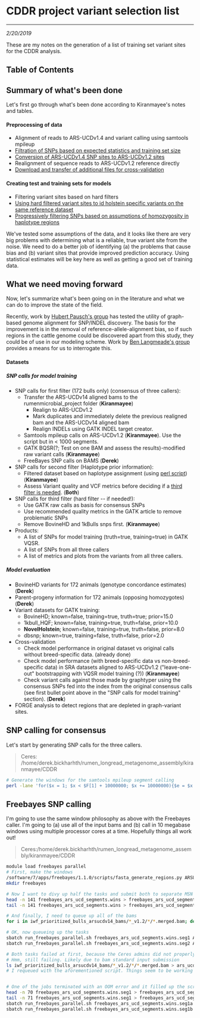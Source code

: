 # CDDR project variant selection list
---
*2/20/2019*

These are my notes on the generation of a list of training set variant sites for the CDDR analysis.

## Table of Contents

## Summary of what's been done

Let's first go through what's been done according to Kiranmayee's notes and tables.

#### Preprocessing of data
* Alignment of reads to ARS-UCDv1.4 and variant calling using samtools mpileup
* [Filtration of SNPs based on expected statistics and training set size](https://github.com/bkiranmayee/CDDR_Variants_filtering/blob/master/notes.md)
* [Conversion of ARS-UCDv1.4 SNP sites to ARS-UCDv1.2 sites](https://github.com/bkiranmayee/CDDR-Assembly-liftover-Project/blob/master/labnotes.md)
* Realignment of sequence reads to ARS-UCDv1.2 reference directly
* [Download and transfer of additional files for cross-validation](https://github.com/bkiranmayee/My_Labnotes/blob/master/Additional_Holsteins_WGS_alignment.md)

#### Creating test and training sets for models
* Filtering variant sites based on hard filters
* [Using hard filtered variant sites to id holstein specific variants on the same reference dataset](https://github.com/bkiranmayee/My_Labnotes/blob/master/vqsr_results_analysis.md)
* [Progressively filtering SNPs based on assumptions of homozygosity in haplotype regions](https://github.com/bkiranmayee/My_Labnotes/blob/master/progressiveSelectionKBv3.pl)


We've tested some assumptions of the data, and it looks like there are very big problems with determining what is a reliable, true variant site from the noise. We need to do a better job of identifying (a) the problems that cause bias and (b) variant sites that provide improved prediction accuracy. Using statistical estimates will be key here as well as getting a good set of training data.

## What we need moving forward

Now, let's summarize what's been going on in the literature and what we can do to improve the state of the field. 

Recently, work by [Hubert Pausch's group](https://www.biorxiv.org/content/10.1101/460345v2) has tested the utility of graph-based genome alignment for SNP/INDEL discovery. The basis for the improvement is in the removal of reference-allele-alignment bias, so if such regions in the cattle genome could be discovered apart from this study, they could be of use in our modeling scheme. Work by [Ben Langmeade's group](file:///C:/Users/dbickhart/Zotero/storage/5G2MYUU2/s13059-018-1595-x.html) provides a means for us to interrogate this. 


#### Datasets

##### SNP calls for model training
* SNP calls for first filter (172 bulls only) (consensus of three callers):
	* Transfer the ARS-UCDv14 aligned bams to the rumenmicrobial_project folder (**Kiranmayee**)
		* Realign to ARS-UCDv1.2
		* Mark duplicates and immediately delete the previous realigned bam and the ARS-UCDv14 aligned bam
		* Realign INDELs using GATK INDEL target creator. 
	* Samtools mpileup calls on ARS-UCDv1.2 (**Kiranmayee**). Use the script but in < 1000 segments. 
	* GATK BQSR(?; Test on one BAM and assess the results)-modified raw variant calls (**Kiranmayee**)
	* FreeBayes SNP calls on BAMS  (**Derek**)
* SNP calls for second filter (Haplotype prior information):
	* Filtered dataset based on haplotype assignment (using [perl script](https://github.com/bkiranmayee/My_Labnotes/blob/master/progressiveSelectionKBv3.pl)) (**Kiranmayee**)
	* Assess Variant quality and VCF metrics before deciding if a [third filter is needed](https://software.broadinstitute.org/gatk/documentation/article?id=11069). (**Both**)
* SNP calls for third filter (hard filter -- if needed!):
	* Use GATK raw calls as basis for consensus SNPs
	* Use recommended quality metrics in the GATK article to remove problematic SNPs
	* Remove BovineHD and 1kBulls snps first. (**Kiranmayee**)
* Products:
	* A list of SNPs for model training (truth=true, training=true) in GATK VQSR.
	* A list of SNPs from all three callers
	* A list of metrics and plots from the variants from all three callers. 

##### Model evaluation
* BovineHD variants for 172 animals (genotype concordance estimates) (**Derek**)
* Parent-progeny information for 172 animals (opposing homozygotes) (**Derek**)
* Variant datasets for GATK training:
	* BovineHD; known=false, training=true, truth=true; prior=15.0
	* 1kbull_HQF; known=false, training=true, truth=false, prior=10.0
	* **NovelHolstein**; known=false, training=true, truth=false, prior=8.0
	* dbsnp; known=true, training=false, truth=false, prior=2.0
* Cross-validation
	* Check model performance in original dataset vs original calls without breed-specific data. (already done)
	* Check model performance (with breed-specific data vs non-breed-specific data) in SRA datasets aligned to ARS-UCDv1.2 ("leave-one-out" bootstrapping with VQSR model training (?)) (**Kiranmayee**)
	* Check variant calls against those made by graphtyper using the consensus SNPs fed into the index from the original consensus calls (see first bullet point above in the "SNP calls for model training" section). (**Derek**)
* FORGE analysis to detect regions that are depleted in graph-variant sites. 

## SNP calling for consensus

Let's start by generating SNP calls for the three callers.

> Ceres: /home/derek.bickharhth/rumen_longread_metagenome_assembly/kiranmayee/CDDR

```bash
# Generate the windows for the samtools mpileup segment calling
perl -lane 'for($x = 1; $x < $F[1] + 10000000; $x += 10000000){$e = $x + 10000000; if($x > $F[1]){$e = $F[1];} print "$F[0]\:$x\-$e";}' < ARSUCD1.2.current_ref.fa.fai > ARSUCD1.2.current_ref.fa.samtools.mpileup.wins
```

## Freebayes SNP calling

I'm going to use the same window philosophy as above with the Freebayes caller. I'm going to (a) use all of the input bams and (b) call in 10 megabase windows using multiple processor cores at a time. Hopefully things all work out!

> Ceres:/home/derek.bickharhth/rumen_longread_metagenome_assembly/kiranmayee/CDDR

```bash
module load freebayes parallel
# First, make the windows
/software/7/apps/freebayes/1.1.0/scripts/fasta_generate_regions.py ARSUCD1.2.current_ref.fa.fai 10000000 > freebayes_ars_ucd_segments.wins
mkdir freebayes

# Now I want to divy up half the tasks and submit both to separate MSN nodes
head -n 141 freebayes_ars_ucd_segments.wins > freebayes_ars_ucd_segments.wins.seg1
tail -n 141 freebayes_ars_ucd_segments.wins > freebayes_ars_ucd_segments.wins.seg2

# And finally, I need to queue up all of the bams
for i in iwf_prioritized_bulls_arsucdv14_bams/*_v1.2/*/*.merged.bam; do echo -n "$i "; done > ars_ucd_v12_realigned_bams.list

# OK, now queueing up the tasks
sbatch run_freebayes_parallel.sh freebayes_ars_ucd_segments.wins.seg1 ARSUCD1.2.current_ref.fa ars_ucd_v12_realigned_bams.list freebayes/ars_ucd_v1.2_seg1.vcf
sbatch run_freebayes_parallel.sh freebayes_ars_ucd_segments.wins.seg2 ARSUCD1.2.current_ref.fa ars_ucd_v12_realigned_bams.list freebayes/ars_ucd_v1.2_seg2.vcf

# Both tasks failed at first, because the Ceres admins did not properly install freebayes. I installed the binaries in my folder and copied a modified version of freebayes-parallel to the current folder
# Hmm, still failing. Likely due to bam standard input submission
ls iwf_prioritized_bulls_arsucdv14_bams/*_v1.2/*/*.merged.bam > ars_ucd_v12_realigned_bams.list
# I requeued with the aforementioned script. Things seem to be working now!


# One of the jobs terminated with an OOM error and it filled up the scratch space tmp drive. I will need to requeue with fewer segments I believe.
head -n 70 freebayes_ars_ucd_segments.wins.seg1 > freebayes_ars_ucd_segments.wins.seg1a
tail -n 71 freebayes_ars_ucd_segments.wins.seg1 > freebayes_ars_ucd_segments.wins.seg1b
sbatch run_freebayes_parallel.sh freebayes_ars_ucd_segments.wins.seg1a ARSUCD1.2.current_ref.fa ars_ucd_v12_realigned_bams.list freebayes/ars_ucd_v1.2_seg1a.vcf
sbatch run_freebayes_parallel.sh freebayes_ars_ucd_segments.wins.seg1b ARSUCD1.2.current_ref.fa ars_ucd_v12_realigned_bams.list freebayes/ars_ucd_v1.2_seg1b.vcf
```